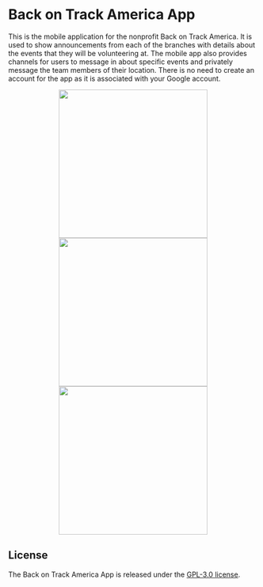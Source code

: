 # Back on Track America App
This is the mobile application for the nonprofit Back on Track America. It is used to show announcements from each of the branches with details about the events that they will be volunteering at. The mobile app also provides channels for users to message in about specific events and privately message the team members of their location. There is no need to create an account for the app as it is associated with your Google account.

<p align="center">
  <img src="https://cloud-oordro0xh-hack-club-bot.vercel.app/0screenshot_1716685230.png" width="300"/>
  <img src="https://cloud-oordro0xh-hack-club-bot.vercel.app/1screenshot_1716685473.png" width="300"/>
  <img src="https://cloud-oordro0xh-hack-club-bot.vercel.app/2screenshot_1716685478.png" width="300"/>
</p>

## License
The Back on Track America App is released under the [GPL-3.0 license](LICENSE).

